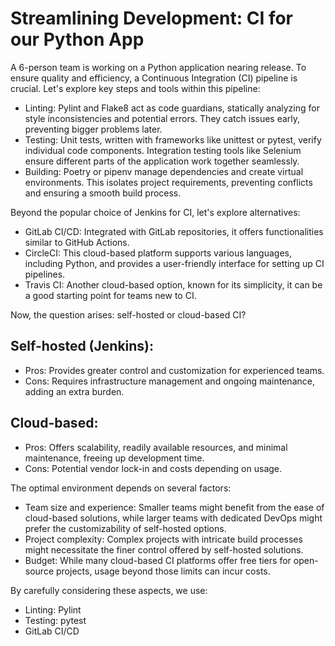 # Streamlining Development: CI for our Python App

A 6-person team is working on a Python application nearing release. To ensure quality and efficiency, a Continuous Integration (CI) pipeline is crucial. Let's explore key steps and tools within this pipeline:

- Linting: Pylint and Flake8 act as code guardians, statically analyzing for style inconsistencies and potential errors. They catch issues early, preventing bigger problems later.
- Testing: Unit tests, written with frameworks like unittest or pytest, verify individual code components. Integration testing tools like Selenium ensure different parts of the application work together seamlessly.
- Building: Poetry or pipenv manage dependencies and create virtual environments. This isolates project requirements, preventing conflicts and ensuring a smooth build process.

Beyond the popular choice of Jenkins for CI, let's explore alternatives:

- GitLab CI/CD: Integrated with GitLab repositories, it offers functionalities similar to GitHub Actions.
- CircleCI: This cloud-based platform supports various languages, including Python, and provides a user-friendly interface for setting up CI pipelines.
- Travis CI: Another cloud-based option, known for its simplicity, it can be a good starting point for teams new to CI.

Now, the question arises: self-hosted or cloud-based CI?

## Self-hosted (Jenkins):

- Pros: Provides greater control and customization for experienced teams.
- Cons: Requires infrastructure management and ongoing maintenance, adding an extra burden.

## Cloud-based:

- Pros: Offers scalability, readily available resources, and minimal maintenance, freeing up development time.
- Cons: Potential vendor lock-in and costs depending on usage.

The optimal environment depends on several factors:

- Team size and experience: Smaller teams might benefit from the ease of cloud-based solutions, while larger teams with dedicated DevOps might prefer the customizability of self-hosted options.
- Project complexity: Complex projects with intricate build processes might necessitate the finer control offered by self-hosted solutions.
- Budget: While many cloud-based CI platforms offer free tiers for open-source projects, usage beyond those limits can incur costs.

By carefully considering these aspects, we use:

- Linting: Pylint
- Testing: pytest
- GitLab CI/CD
